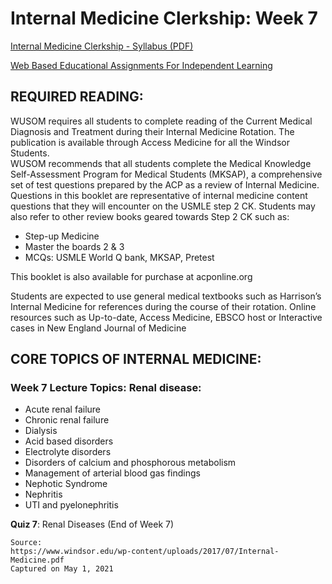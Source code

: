 # Internal Medicine Clerkship: Week 7

[Internal Medicine Clerkship - Syllabus (PDF)](/usmle/im/Internal-Medicine.pdf)

[Web Based Educational Assignments For Independent Learning](/usmle/im/web-based-assignments.html)

## REQUIRED READING:

WUSOM requires all students to complete reading of the Current Medical Diagnosis and Treatment during their Internal Medicine Rotation. The publication is available through Access Medicine for all the Windsor Students.   
WUSOM recommends that all students complete the Medical Knowledge Self-Assessment Program for Medical Students (MKSAP), a comprehensive set of test questions prepared by the ACP as a review of Internal Medicine. Questions in this booklet are representative of internal medicine content questions that they will encounter on the USMLE step 2 CK. Students may also refer to other review books geared
towards Step 2 CK such as:

* Step-up Medicine
* Master the boards 2 & 3
* MCQs: USMLE World Q bank, MKSAP, Pretest

This booklet is also available for purchase at acponline.org

Students are expected to use general medical textbooks such as Harrison’s Internal Medicine for references during the course of their rotation. Online resources such as Up-to-date, Access Medicine, EBSCO host or Interactive cases in New England Journal of Medicine

## CORE TOPICS OF INTERNAL MEDICINE:

### Week 7 Lecture Topics: Renal disease:

* Acute renal failure
* Chronic renal failure
* Dialysis
* Acid based disorders
* Electrolyte disorders
* Disorders of calcium and phosphorous metabolism
* Management of arterial blood gas findings
* Nephotic Syndrome
* Nephritis
* UTI and pyelonephritis

**Quiz 7**: Renal Diseases (End of Week 7)

```
Source:
https://www.windsor.edu/wp-content/uploads/2017/07/Internal-Medicine.pdf
Captured on May 1, 2021
```
